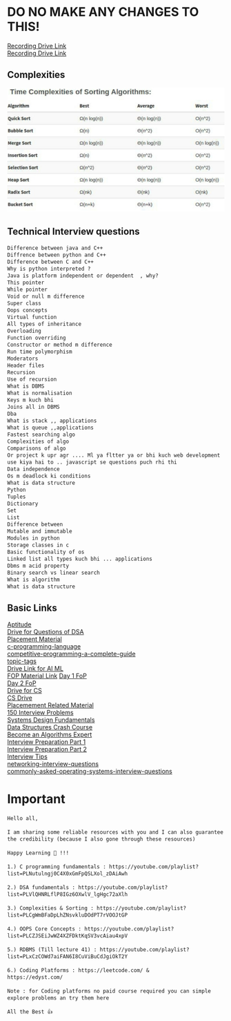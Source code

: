 # DO NO MAKE ANY CHANGES TO THIS!

<a href="https://drive.google.com/drive/folders/1vNSf9q5-TF2zmVolHR95-B8dsrC3AU8o?usp=sharing">Recording Drive Link</a><br>
<a href="https://drive.google.com/drive/folders/1POOljj8SoRmq78JFCn38h_wj7G0vIiE5">Recording Drive Link</a><br>



## Complexities



<img src="cmx.png">



## Technical Interview questions



```
Difference between java and C++
Diffrence between python and C++
Difference between C and C++
Why is python interpreted ?
Java is platform independent or dependent  , why?
This pointer 
While pointer
Void or null m difference
Super class
Oops concepts
Virtual function
All types of inheritance
Overloading
Function overriding 
Constructor or method m difference
Run time polymorphism
Moderators
Header files
Recursion
Use of recursion
What is DBMS 
What is normalisation
Keys m kuch bhi 
Joins all in DBMS
Dba
What is stack ,, applications 
What is queue ,,applications
Fastest searching algo
Complexities of algo 
Comparisons of algo
Or project k upr agr .... Ml ya fltter ya or bhi kuch web development use kiya hai to .. javascript se questions puch rhi thi
Data independence
Os m deadlock ki conditions
What is data structure
Python 
Tuples
Dictionary
Set
List
Difference between
Mutable and immutable
Modules in python
Storage classes in c
Basic functionality of os
Linked list all types kuch bhi ... applications
Dbms m acid property
Binary search vs linear search
What is algorithm
What is data structure
```



## Basic Links ##



<a href="https://bit.ly/Aptitudestudymaterial">Aptitude</a><br>
<a href="https://drive.google.com/file/d/1FMdN_OCfOI0iAeDlqswCiC2DZzD4nPsb/view">Drive for Questions of DSA</a><br>
<a href="https://drive.google.com/drive/folders/1SkCOcAS0Kqvuz-MJkkjbFr1GSue6Ms6m">Placement Material</a><br>
<a href="https://www.geeksforgeeks.org/c-programming-language/">c-programming-language</a><br>
<a href="https://www.geeksforgeeks.org/competitive-programming-a-complete-guide/">competitive-programming-a-complete-guide</a><br>
<a href="https://practice.geeksforgeeks.org/topic-tags/">topic-tags</a><br>
<a href="https://ssup.co/google/com/dhlP">Drive Link for AI ML</a><br>
<a href="https://drive.google.com/drive/folders/12fCh5ld1-5yONwnfVB7c5tQDxSD9CPvs?usp=sharing">FOP Material Link</a>
<a href="https://drive.google.com/drive/folders/1COM-RS_aZHqG5gqmVbmBW4KiKnR_FFs_">Day 1 FoP</a><br>
<a href="https://drive.google.com/drive/folders/1PgvZ9SygbIyqsh4VXcoej6NK0SMlv2si">Day 2 FoP</a><br>
<a href="https://drive.google.com/drive/folders/1Z_1jeiI6SfeTHrSlwMO7pX1_eokaM4tH">Drive for CS</a><br>
<a href="https://drive.google.com/drive/folders/1Z_1jeiI6SfeTHrSlwMO7pX1_eokaM4tH">CS Drive</a><br>
<a href="https://drive.google.com/drive/u/0/folders/1VPWYoeijlfdIMbYw3w-TVuOXGKRwDbCF">Placemement Related Material</a><br>
<a href="https://ssup.co/mega/nz/56D5">150 Interview Problems</a><br>
<a href="https://ssup.co/mega/nz/9W5l">Systems Design Fundamentals</a><br>
<a href="https://ssup.co/mega/nz/BU1Z">Data Structures Crash Course</a><br>
<a href="https://shrinke.me/VDheSFhF">Become an Algorithms Expert</a><br>
<a href="https://ssup.co/mega/nz/5IcS">Interview Preparation Part 1</a><br>
<a href="https://ssup.co/mega/nz/MEMv">Interview Preparation Part 2</a><br>
<a href="https://shrinke.me/IFvH">Interview Tips</a><br>
<a href="https://www.javatpoint.com/networking-interview-questions">networking-interview-questions</a><br>
<a href="https://www.geeksforgeeks.org/commonly-asked-operating-systems-interview-questions-set-1/">commonly-asked-operating-systems-interview-questions</a><br>



# Important



```
Hello all,

I am sharing some reliable resources with you and I can also guarantee the credibility (because I also gone through these resources)

Happy Learning 🙂 !!!

1.) C programming fundamentals : https://youtube.com/playlist?list=PLNutulngj0C4X0xGmFpQSLXol_zDAiAwh

2.) DSA fundamentals : https://youtube.com/playlist?list=PLVlQHNRLflP8IGz6OXwlV_lgHgc72aXlh

3.) Complexities & Sorting : https://youtube.com/playlist?list=PLCgWmBFaDpLhZNsvkluDOdPT7rVOOJtGP

4.) OOPS Core Concepts : https://youtube.com/playlist?list=PLCZJSEiJwWZ4XZFDktKqSV3vcAiau4xpV

5.) RDBMS (Till lecture 41) : https://youtube.com/playlist?list=PLxCzCOWd7aiFAN6I8CuViBuCdJgiOkT2Y

6.) Coding Platforms : https://leetcode.com/ & 
https://edyst.com/

Note : for Coding platforms no paid course required you can simple explore problems an try them here

All the Best 👍
```
